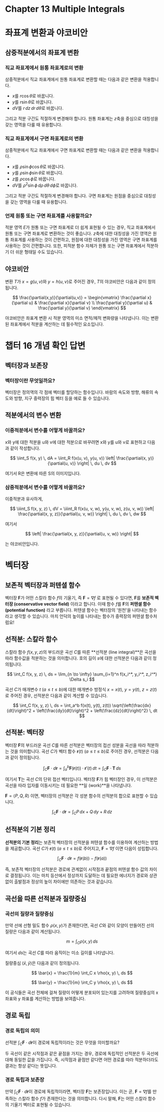 # Chapter 13 Multiple Integrals

# 좌표계 변환과 야코비안

## 삼중적분에서의 좌표계 변환

### 직교 좌표계에서 원통 좌표계로의 변환

삼중적분에서 직교 좌표계에서 원통 좌표계로 변환할 때는 다음과 같은 변환을 적용합니다.

* $x$를 $r\cos\theta$로 바꿉니다.
* $y$를 $r\sin\theta$로 바꿉니다.
* $dV$를 $r \,dz\,dr\,d\theta$로 바꿉니다.

그리고 적분 구간도 적절하게 변경해야 합니다.  원통 좌표계는 $z$축을 중심으로 대칭성을 갖는 영역을 다룰 때 유용합니다.

### 직교 좌표계에서 구면 좌표계로의 변환

삼중적분에서 직교 좌표계에서 구면 좌표계로 변환할 때는 다음과 같은 변환을 적용합니다.

* $x$를 $\rho\sin\phi\cos\theta$로 바꿉니다.
* $y$를 $\rho\sin\phi\sin\theta$로 바꿉니다.
* $z$를 $\rho\cos\phi$로 바꿉니다.
* $dV$를 $\rho^2\sin\phi \,d\rho\,d\theta\,d\phi$로 바꿉니다.

그리고 적분 구간도 적절하게 변경해야 합니다. 구면 좌표계는 원점을 중심으로 대칭성을 갖는 영역을 다룰 때 유용합니다.

### 언제 원통 또는 구면 좌표계를 사용할까요?

적분 영역 $E$가 원통 또는 구면 좌표계로 더 쉽게 표현될 수 있는 경우, 직교 좌표계에서 원통 또는 구면 좌표계로 변환하는 것이 좋습니다.  $z$축에 대한 대칭성을 가진 영역은 원통 좌표계를 사용하는 것이 간편하고, 원점에 대한 대칭성을 가진 영역은 구면 좌표계를 사용하는 것이 간편합니다. 또한, 피적분 함수 자체가 원통 또는 구면 좌표계에서 적분하기 더 쉬운 형태일 수도 있습니다.

## 야코비안

변환 $T$가 $x = g(u,v)$와 $y = h(u,v)$로 주어진 경우, $T$의 야코비안은 다음과 같이 정의됩니다.

$$
\frac{\partial(x,y)}{\partial(u,v)} = \begin{vmatrix} \frac{\partial x}{\partial u} & \frac{\partial x}{\partial v} \\ \frac{\partial y}{\partial u} & \frac{\partial y}{\partial v} \end{vmatrix}
$$

야코비안은 좌표계 변환 시 적분 영역의 미소 면적/체적 변화량을 나타냅니다.  이는 변환된 좌표계에서 적분을 계산하는 데 필수적인 요소입니다.

# 챕터 16 개념 확인 답변

## 벡터장과 보존장

### 벡터장이란 무엇일까요?

벡터장은 정의역의 각 점에 벡터를 할당하는 함수입니다.  바람의 속도와 방향, 해류의 속도와 방향, 지구 중력장의 힘 벡터 등을 예로 들 수 있습니다.

## 적분에서의 변수 변환

### 이중적분에서 변수를 어떻게 바꿀까요?

x와 y에 대한 적분을 u와 v에 대한 적분으로 바꾸려면 x와 y를 u와 v로 표현하고 다음과 같이 작성합니다.

$$
\iint_S f(x, y) \, dA = \iint_R f(x(u, v), y(u, v)) \left| \frac{\partial(x, y)}{\partial(u, v)} \right| \, du \, dv
$$

여기서 R은 변환에 따른 S의 이미지입니다.

### 삼중적분에서 변수를 어떻게 바꿀까요?

이중적분과 유사하게,

$$
\iiint_S f(x, y, z) \, dV = \iiint_R f(x(u, v, w), y(u, v, w), z(u, v, w)) \left| \frac{\partial(x, y, z)}{\partial(u, v, w)} \right| \, du \, dv \, dw
$$

여기서

$$
\left| \frac{\partial(x, y, z)}{\partial(u, v, w)} \right|
$$

는 야코비안입니다.

# 벡터장

## 보존적 벡터장과 퍼텐셜 함수

벡터장 $\mathbf{F}$가 어떤 스칼라 함수 $f$의 기울기, 즉 $\mathbf{F} = \nabla f$ 로 표현될 수 있다면, $\mathbf{F}$를 **보존적 벡터장 (conservative vector field)** 이라고 합니다.  이때 함수 $f$를 $\mathbf{F}$의 **퍼텐셜 함수 (potential function)** 라고 부릅니다.  퍼텐셜 함수는 벡터장의 '원천'을 나타내는 함수라고 생각할 수 있습니다.  마치 언덕의 높이를 나타내는 함수가 중력장의 퍼텐셜 함수처럼요!

## 선적분: 스칼라 함수

스칼라 함수 $f(x, y, z)$의 부드러운 곡선 $C$를 따른 **선적분 (line integral)**은 곡선을 따라 함수값을 적분하는 것을 의미합니다. 호의 길이 $s$에 대한 선적분은 다음과 같이 정의됩니다.

$$
\int_C f(x, y, z) \, ds = \lim_{n \to \infty} \sum_{i=1}^n f(x_i^*, y_i^*, z_i^*) \Delta s_i
$$

곡선 $C$가 매개변수 $t$ ($a \le t \le b$)에 대한 매개변수 방정식 $x = x(t)$, $y = y(t)$, $z = z(t)$로 주어진 경우, 선적분은 다음과 같이 계산할 수 있습니다.

$$
\int_C f(x, y, z) \, ds = \int_a^b f(x(t), y(t), z(t)) \sqrt{\left(\frac{dx}{dt}\right)^2 + \left(\frac{dy}{dt}\right)^2 + \left(\frac{dz}{dt}\right)^2} \, dt
$$

## 선적분: 벡터장

벡터장 $\mathbf{F}$의 부드러운 곡선 $C$를 따른 선적분은 벡터장의 접선 성분을 곡선을 따라 적분하는 것을 의미합니다.  곡선 $C$가 벡터 함수 $\mathbf{r}(t)$ ($a \le t \le b$)로 주어진 경우, 선적분은 다음과 같이 정의됩니다.

$$
\int_C \mathbf{F} \cdot d\mathbf{r} = \int_a^b \mathbf{F}(\mathbf{r}(t)) \cdot \mathbf{r}'(t) \, dt = \int_C \mathbf{F} \cdot \mathbf{T} \, ds
$$

여기서 $\mathbf{T}$는 곡선 $C$의 단위 접선 벡터입니다.  벡터장 $\mathbf{F}$가 힘 벡터장인 경우, 이 선적분은 곡선을 따라 입자를 이동시키는 데 필요한 **일 (work)**을 나타냅니다.

$\mathbf{F} = \langle P, Q, R \rangle$ 이면, 벡터장의 선적분은 각 성분 함수의 선적분의 합으로 표현할 수 있습니다.

$$
\int_C \mathbf{F} \cdot d\mathbf{r} = \int_C P \, dx + Q \, dy + R \, dz
$$

## 선적분의 기본 정리

**선적분의 기본 정리**는 보존적 벡터장의 선적분을 퍼텐셜 함수를 이용하여 계산하는 방법을 제공합니다. 곡선 $C$가 $\mathbf{r}(t)$ ($a \le t \le b$)로 주어지고, $\mathbf{F} = \nabla f$ 이면 다음이 성립합니다.

$$
\int_C \mathbf{F} \cdot d\mathbf{r} = f(\mathbf{r}(b)) - f(\mathbf{r}(a))
$$

즉, 보존적 벡터장의 선적분은 경로에 관계없이 시작점과 끝점의 퍼텐셜 함수 값의 차이로 결정됩니다.  이는 마치 등산에서 정상까지 도달하는 데 필요한 에너지가 경로와 상관없이 출발점과 정상의 높이 차이에만 의존하는 것과 같습니다.

## 곡선을 따른 선적분과 질량중심

### 곡선의 질량과 질량중심

만약 선에 선형 밀도 함수 $\rho(x, y)$가 존재한다면, 곡선 $C$와 같이 모양이 만들어진 선의 질량은 다음과 같이 계산됩니다.

$$
m = \int_C \rho(x, y) \, ds
$$

여기서 $ds$는 곡선 $C$를 따라 움직이는 미소 길이를 나타냅니다.

질량중심 $(\bar{x}, \bar{y})$은 다음과 같이 정의됩니다.

$$
\bar{x} = \frac{1}{m} \int_C x \rho(x, y) \, ds
$$

$$
\bar{y} = \frac{1}{m} \int_C y \rho(x, y) \, ds
$$

이 공식들은 곡선 전체에 걸쳐 질량이 어떻게 분포되어 있는지를 고려하여 질량중심의 x 좌표와 y 좌표를 계산하는 방법을 보여줍니다.

## 경로 독립

### 경로 독립의 의미

선적분 $\int_C \mathbf{F} \cdot d\mathbf{r}$이 경로에 독립적이라는 것은 무엇을 의미할까요?

두 곡선이 같은 시작점과 같은 끝점을 가지는 경우, 경로에 독립적인 선적분은 두 곡선에 대해 동일한 값을 가집니다.  즉, 시작점과 끝점만 같다면 어떤 경로를 따라 적분하더라도 결과는 항상 같다는 뜻입니다.

### 경로 독립과 보존장

만약 $\int_C \mathbf{F} \cdot d\mathbf{r}$이 경로에 독립적이라면, 벡터장 $\mathbf{F}$는 보존장입니다. 이는 곧, $\mathbf{F} = \nabla f$를 만족하는 스칼라 함수 $f$가 존재한다는 것을 의미합니다.  다시 말해, $\mathbf{F}$는 어떤 스칼라 함수의 기울기 벡터로 표현될 수 있습니다.
